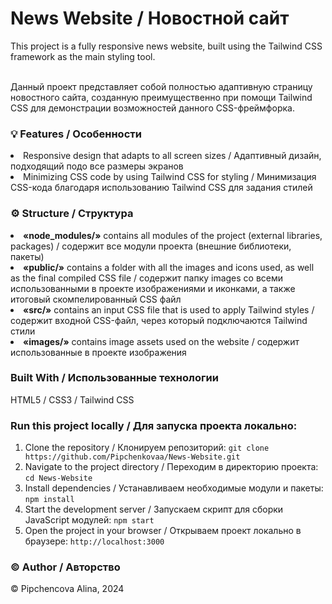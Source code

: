 <h1> News Website / Новостной сайт </h1>
This project is a fully responsive news website, built using the Tailwind CSS framework as the main styling tool.

<br>Данный проект представляет собой полностью адаптивную страницу новостного сайта, созданную преимущественно при помощи Tailwind CSS для демонстрации возможностей данного CSS-фреймфорка.

<h3> <b> 💡 Features / Особенности </b> </h3>
<li>Responsive design that adapts to all screen sizes / Адаптивный дизайн, подходящий подо все размеры экранов</li>
<li>Minimizing CSS code by using Tailwind CSS for styling / Минимизация CSS-кода благодаря использованию Tailwind CSS для задания стилей</li>

<h3> <b> ⚙️ Structure / Структура </b> </h3>
<li><b>«node_modules/»</b> contains all modules of the project (external libraries, packages) / содержит все модули проекта (внешние библиотеки, пакеты)</li>
<li><b>«public/»</b> contains a folder with all the images and icons used, as well as the final compiled CSS file / содержит папку images со всеми использованными в проекте изображениями и иконками, а также итоговый скомпелированный CSS файл</li>
<li><b>«src/»</b> contains an input CSS file that is used to apply Tailwind styles / содержит входной CSS-файл, через который подключаются Tailwind стили</li>
<li><b>«images/»</b> contains image assets used on the website / содержит использованные в проекте изображения</li>

<h3> <b> Built With / Использованные технологии </b> </h3>
HTML5 / CSS3 / Tailwind CSS 

<h3> <b> Run this project locally / Для запуска проекта локально: </b> </h3>

1) Clone the repository / Клонируем репозиторий: `git clone https://github.com/Pipchenkovaa/News-Website.git`<br>
2) Navigate to the project directory / Переходим в директорию проекта: `cd News-Website`<br>
3) Install dependencies / Устанавливаем необходимые модули и пакеты: `npm install`<br>
4) Start the development server / Запускаем скрипт для сборки JavaScript модулей: `npm start`<br>
5) Open the project in your browser / Открываем проект локально в браузере: `http://localhost:3000`<br>

<h3> <b> ©️ Author / Авторство </b> </h3>
© Pipchencova Alina, 2024
